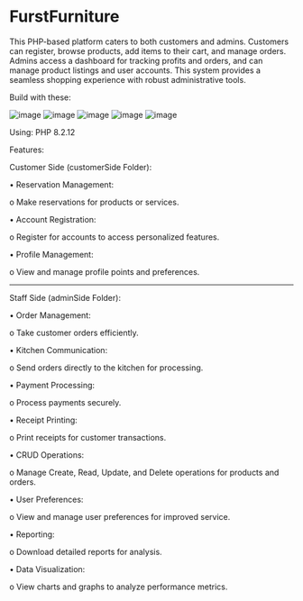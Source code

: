 # FurstFurniture
This PHP-based platform caters to both customers and admins. Customers can register, browse products, add items to their cart, and manage orders. Admins access a dashboard for tracking profits and orders, and can manage product listings and user accounts. This system provides a seamless shopping experience with robust administrative tools.

Build with these:

![image](https://github.com/user-attachments/assets/e4580422-d2a5-470d-9227-08ed04f68157)  ![image](https://github.com/user-attachments/assets/2bec74dc-3136-4df5-980f-a7e098f4251b)
  ![image](https://github.com/user-attachments/assets/6f7823f8-0bff-4df7-a83b-ed45e3e57f39)  ![image](https://github.com/user-attachments/assets/37675523-cb0a-4367-9d30-46e17ae4a789)  ![image](https://github.com/user-attachments/assets/df6a0436-5a71-4484-973c-bcd1c234bb40)

Using: PHP 8.2.12

Features:

Customer Side (customerSide Folder):

•	Reservation Management:

  o	Make reservations for products or services.
  
•	Account Registration:

  o	Register for accounts to access personalized features.
  
•	Profile Management:

  o	View and manage profile points and preferences.
  
________________________________________

Staff Side (adminSide Folder):

•	Order Management:

  o	Take customer orders efficiently.

•	Kitchen Communication:

  o	Send orders directly to the kitchen for processing.
  
•	Payment Processing:

  o	Process payments securely.
  
•	Receipt Printing:

  o	Print receipts for customer transactions.
  
•	CRUD Operations:

  o	Manage Create, Read, Update, and Delete operations for products and orders.
  
•	User Preferences:

  o	View and manage user preferences for improved service.
  
•	Reporting:

  o	Download detailed reports for analysis.
  
•	Data Visualization:

  o	View charts and graphs to analyze performance metrics.
  








